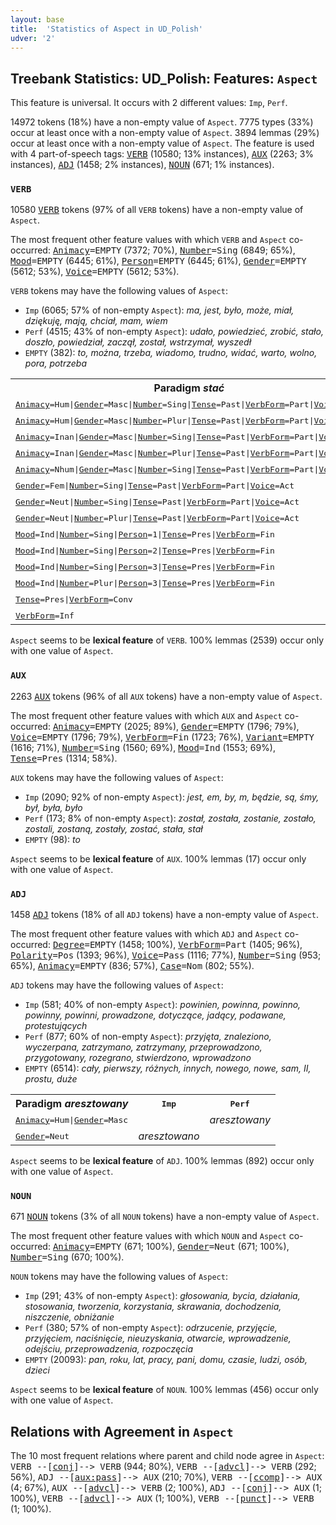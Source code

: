 ```yaml
---
layout: base
title:  'Statistics of Aspect in UD_Polish'
udver: '2'
---
```


## Treebank Statistics: UD_Polish: Features: `Aspect`

This feature is universal.
It occurs with 2 different values: `Imp`, `Perf`.

14972 tokens (18%) have a non-empty value of `Aspect`.
7775 types (33%) occur at least once with a non-empty value of `Aspect`.
3894 lemmas (29%) occur at least once with a non-empty value of `Aspect`.
The feature is used with 4 part-of-speech tags: <tt><a href="pl-pos-VERB.html">VERB</a></tt> (10580; 13% instances), <tt><a href="pl-pos-AUX.html">AUX</a></tt> (2263; 3% instances), <tt><a href="pl-pos-ADJ.html">ADJ</a></tt> (1458; 2% instances), <tt><a href="pl-pos-NOUN.html">NOUN</a></tt> (671; 1% instances).

### `VERB`

10580 <tt><a href="pl-pos-VERB.html">VERB</a></tt> tokens (97% of all `VERB` tokens) have a non-empty value of `Aspect`.

The most frequent other feature values with which `VERB` and `Aspect` co-occurred: <tt><a href="pl-feat-Animacy.html">Animacy</a></tt><tt>=EMPTY</tt> (7372; 70%), <tt><a href="pl-feat-Number.html">Number</a></tt><tt>=Sing</tt> (6849; 65%), <tt><a href="pl-feat-Mood.html">Mood</a></tt><tt>=EMPTY</tt> (6445; 61%), <tt><a href="pl-feat-Person.html">Person</a></tt><tt>=EMPTY</tt> (6445; 61%), <tt><a href="pl-feat-Gender.html">Gender</a></tt><tt>=EMPTY</tt> (5612; 53%), <tt><a href="pl-feat-Voice.html">Voice</a></tt><tt>=EMPTY</tt> (5612; 53%).

`VERB` tokens may have the following values of `Aspect`:

* `Imp` (6065; 57% of non-empty `Aspect`): <em>ma, jest, było, może, miał, dziękuję, mają, chciał, mam, wiem</em>
* `Perf` (4515; 43% of non-empty `Aspect`): <em>udało, powiedzieć, zrobić, stało, doszło, powiedział, zaczął, został, wstrzymał, wyszedł</em>
* `EMPTY` (382): <em>to, można, trzeba, wiadomo, trudno, widać, warto, wolno, pora, potrzeba</em>

<table>
  <tr><th>Paradigm <i>stać</i></th><th><tt>Imp</tt></th><th><tt>Perf</tt></th></tr>
  <tr><td><tt><tt><a href="pl-feat-Animacy.html">Animacy</a></tt><tt>=Hum</tt>|<tt><a href="pl-feat-Gender.html">Gender</a></tt><tt>=Masc</tt>|<tt><a href="pl-feat-Number.html">Number</a></tt><tt>=Sing</tt>|<tt><a href="pl-feat-Tense.html">Tense</a></tt><tt>=Past</tt>|<tt><a href="pl-feat-VerbForm.html">VerbForm</a></tt><tt>=Part</tt>|<tt><a href="pl-feat-Voice.html">Voice</a></tt><tt>=Act</tt></tt></td><td><em>stał</em></td><td></td></tr>
  <tr><td><tt><tt><a href="pl-feat-Animacy.html">Animacy</a></tt><tt>=Hum</tt>|<tt><a href="pl-feat-Gender.html">Gender</a></tt><tt>=Masc</tt>|<tt><a href="pl-feat-Number.html">Number</a></tt><tt>=Plur</tt>|<tt><a href="pl-feat-Tense.html">Tense</a></tt><tt>=Past</tt>|<tt><a href="pl-feat-VerbForm.html">VerbForm</a></tt><tt>=Part</tt>|<tt><a href="pl-feat-Voice.html">Voice</a></tt><tt>=Act</tt></tt></td><td><em>stali</em></td><td></td></tr>
  <tr><td><tt><tt><a href="pl-feat-Animacy.html">Animacy</a></tt><tt>=Inan</tt>|<tt><a href="pl-feat-Gender.html">Gender</a></tt><tt>=Masc</tt>|<tt><a href="pl-feat-Number.html">Number</a></tt><tt>=Sing</tt>|<tt><a href="pl-feat-Tense.html">Tense</a></tt><tt>=Past</tt>|<tt><a href="pl-feat-VerbForm.html">VerbForm</a></tt><tt>=Part</tt>|<tt><a href="pl-feat-Voice.html">Voice</a></tt><tt>=Act</tt></tt></td><td><em>stał</em></td><td></td></tr>
  <tr><td><tt><tt><a href="pl-feat-Animacy.html">Animacy</a></tt><tt>=Inan</tt>|<tt><a href="pl-feat-Gender.html">Gender</a></tt><tt>=Masc</tt>|<tt><a href="pl-feat-Number.html">Number</a></tt><tt>=Plur</tt>|<tt><a href="pl-feat-Tense.html">Tense</a></tt><tt>=Past</tt>|<tt><a href="pl-feat-VerbForm.html">VerbForm</a></tt><tt>=Part</tt>|<tt><a href="pl-feat-Voice.html">Voice</a></tt><tt>=Act</tt></tt></td><td><em>stały</em></td><td></td></tr>
  <tr><td><tt><tt><a href="pl-feat-Animacy.html">Animacy</a></tt><tt>=Nhum</tt>|<tt><a href="pl-feat-Gender.html">Gender</a></tt><tt>=Masc</tt>|<tt><a href="pl-feat-Number.html">Number</a></tt><tt>=Sing</tt>|<tt><a href="pl-feat-Tense.html">Tense</a></tt><tt>=Past</tt>|<tt><a href="pl-feat-VerbForm.html">VerbForm</a></tt><tt>=Part</tt>|<tt><a href="pl-feat-Voice.html">Voice</a></tt><tt>=Act</tt></tt></td><td><em>Stał</em></td><td></td></tr>
  <tr><td><tt><tt><a href="pl-feat-Gender.html">Gender</a></tt><tt>=Fem</tt>|<tt><a href="pl-feat-Number.html">Number</a></tt><tt>=Sing</tt>|<tt><a href="pl-feat-Tense.html">Tense</a></tt><tt>=Past</tt>|<tt><a href="pl-feat-VerbForm.html">VerbForm</a></tt><tt>=Part</tt>|<tt><a href="pl-feat-Voice.html">Voice</a></tt><tt>=Act</tt></tt></td><td><em>stała</em></td><td></td></tr>
  <tr><td><tt><tt><a href="pl-feat-Gender.html">Gender</a></tt><tt>=Neut</tt>|<tt><a href="pl-feat-Number.html">Number</a></tt><tt>=Sing</tt>|<tt><a href="pl-feat-Tense.html">Tense</a></tt><tt>=Past</tt>|<tt><a href="pl-feat-VerbForm.html">VerbForm</a></tt><tt>=Part</tt>|<tt><a href="pl-feat-Voice.html">Voice</a></tt><tt>=Act</tt></tt></td><td></td><td><em>stało</em></td></tr>
  <tr><td><tt><tt><a href="pl-feat-Gender.html">Gender</a></tt><tt>=Neut</tt>|<tt><a href="pl-feat-Number.html">Number</a></tt><tt>=Plur</tt>|<tt><a href="pl-feat-Tense.html">Tense</a></tt><tt>=Past</tt>|<tt><a href="pl-feat-VerbForm.html">VerbForm</a></tt><tt>=Part</tt>|<tt><a href="pl-feat-Voice.html">Voice</a></tt><tt>=Act</tt></tt></td><td><em>stały</em></td><td></td></tr>
  <tr><td><tt><tt><a href="pl-feat-Mood.html">Mood</a></tt><tt>=Ind</tt>|<tt><a href="pl-feat-Number.html">Number</a></tt><tt>=Sing</tt>|<tt><a href="pl-feat-Person.html">Person</a></tt><tt>=1</tt>|<tt><a href="pl-feat-Tense.html">Tense</a></tt><tt>=Pres</tt>|<tt><a href="pl-feat-VerbForm.html">VerbForm</a></tt><tt>=Fin</tt></tt></td><td><em>Stoję</em></td><td></td></tr>
  <tr><td><tt><tt><a href="pl-feat-Mood.html">Mood</a></tt><tt>=Ind</tt>|<tt><a href="pl-feat-Number.html">Number</a></tt><tt>=Sing</tt>|<tt><a href="pl-feat-Person.html">Person</a></tt><tt>=2</tt>|<tt><a href="pl-feat-Tense.html">Tense</a></tt><tt>=Pres</tt>|<tt><a href="pl-feat-VerbForm.html">VerbForm</a></tt><tt>=Fin</tt></tt></td><td><em>stoisz</em></td><td></td></tr>
  <tr><td><tt><tt><a href="pl-feat-Mood.html">Mood</a></tt><tt>=Ind</tt>|<tt><a href="pl-feat-Number.html">Number</a></tt><tt>=Sing</tt>|<tt><a href="pl-feat-Person.html">Person</a></tt><tt>=3</tt>|<tt><a href="pl-feat-Tense.html">Tense</a></tt><tt>=Pres</tt>|<tt><a href="pl-feat-VerbForm.html">VerbForm</a></tt><tt>=Fin</tt></tt></td><td><em>stoi</em></td><td><em>stanie</em></td></tr>
  <tr><td><tt><tt><a href="pl-feat-Mood.html">Mood</a></tt><tt>=Ind</tt>|<tt><a href="pl-feat-Number.html">Number</a></tt><tt>=Plur</tt>|<tt><a href="pl-feat-Person.html">Person</a></tt><tt>=3</tt>|<tt><a href="pl-feat-Tense.html">Tense</a></tt><tt>=Pres</tt>|<tt><a href="pl-feat-VerbForm.html">VerbForm</a></tt><tt>=Fin</tt></tt></td><td><em>stoją</em></td><td></td></tr>
  <tr><td><tt><tt><a href="pl-feat-Tense.html">Tense</a></tt><tt>=Pres</tt>|<tt><a href="pl-feat-VerbForm.html">VerbForm</a></tt><tt>=Conv</tt></tt></td><td><em>stojąc</em></td><td></td></tr>
  <tr><td><tt><tt><a href="pl-feat-VerbForm.html">VerbForm</a></tt><tt>=Inf</tt></tt></td><td><em>stać</em></td><td><em>stać</em></td></tr>
</table>

`Aspect` seems to be **lexical feature** of `VERB`. 100% lemmas (2539) occur only with one value of `Aspect`.

### `AUX`

2263 <tt><a href="pl-pos-AUX.html">AUX</a></tt> tokens (96% of all `AUX` tokens) have a non-empty value of `Aspect`.

The most frequent other feature values with which `AUX` and `Aspect` co-occurred: <tt><a href="pl-feat-Animacy.html">Animacy</a></tt><tt>=EMPTY</tt> (2025; 89%), <tt><a href="pl-feat-Gender.html">Gender</a></tt><tt>=EMPTY</tt> (1796; 79%), <tt><a href="pl-feat-Voice.html">Voice</a></tt><tt>=EMPTY</tt> (1796; 79%), <tt><a href="pl-feat-VerbForm.html">VerbForm</a></tt><tt>=Fin</tt> (1723; 76%), <tt><a href="pl-feat-Variant.html">Variant</a></tt><tt>=EMPTY</tt> (1616; 71%), <tt><a href="pl-feat-Number.html">Number</a></tt><tt>=Sing</tt> (1560; 69%), <tt><a href="pl-feat-Mood.html">Mood</a></tt><tt>=Ind</tt> (1553; 69%), <tt><a href="pl-feat-Tense.html">Tense</a></tt><tt>=Pres</tt> (1314; 58%).

`AUX` tokens may have the following values of `Aspect`:

* `Imp` (2090; 92% of non-empty `Aspect`): <em>jest, em, by, m, będzie, są, śmy, był, była, było</em>
* `Perf` (173; 8% of non-empty `Aspect`): <em>został, została, zostanie, zostało, zostali, zostaną, zostały, zostać, stała, stał</em>
* `EMPTY` (98): <em>to</em>

`Aspect` seems to be **lexical feature** of `AUX`. 100% lemmas (17) occur only with one value of `Aspect`.

### `ADJ`

1458 <tt><a href="pl-pos-ADJ.html">ADJ</a></tt> tokens (18% of all `ADJ` tokens) have a non-empty value of `Aspect`.

The most frequent other feature values with which `ADJ` and `Aspect` co-occurred: <tt><a href="pl-feat-Degree.html">Degree</a></tt><tt>=EMPTY</tt> (1458; 100%), <tt><a href="pl-feat-VerbForm.html">VerbForm</a></tt><tt>=Part</tt> (1405; 96%), <tt><a href="pl-feat-Polarity.html">Polarity</a></tt><tt>=Pos</tt> (1393; 96%), <tt><a href="pl-feat-Voice.html">Voice</a></tt><tt>=Pass</tt> (1116; 77%), <tt><a href="pl-feat-Number.html">Number</a></tt><tt>=Sing</tt> (953; 65%), <tt><a href="pl-feat-Animacy.html">Animacy</a></tt><tt>=EMPTY</tt> (836; 57%), <tt><a href="pl-feat-Case.html">Case</a></tt><tt>=Nom</tt> (802; 55%).

`ADJ` tokens may have the following values of `Aspect`:

* `Imp` (581; 40% of non-empty `Aspect`): <em>powinien, powinna, powinno, powinny, powinni, prowadzone, dotyczące, jadący, podawane, protestujących</em>
* `Perf` (877; 60% of non-empty `Aspect`): <em>przyjęta, znaleziono, wyczerpana, zatrzymano, zatrzymany, przeprowadzono, przygotowany, rozegrano, stwierdzono, wprowadzono</em>
* `EMPTY` (6514): <em>cały, pierwszy, różnych, innych, nowego, nowe, sam, II, prostu, duże</em>

<table>
  <tr><th>Paradigm <i>aresztowany</i></th><th><tt>Imp</tt></th><th><tt>Perf</tt></th></tr>
  <tr><td><tt><tt><a href="pl-feat-Animacy.html">Animacy</a></tt><tt>=Hum</tt>|<tt><a href="pl-feat-Gender.html">Gender</a></tt><tt>=Masc</tt></tt></td><td></td><td><em>aresztowany</em></td></tr>
  <tr><td><tt><tt><a href="pl-feat-Gender.html">Gender</a></tt><tt>=Neut</tt></tt></td><td><em>aresztowano</em></td><td></td></tr>
</table>

`Aspect` seems to be **lexical feature** of `ADJ`. 100% lemmas (892) occur only with one value of `Aspect`.

### `NOUN`

671 <tt><a href="pl-pos-NOUN.html">NOUN</a></tt> tokens (3% of all `NOUN` tokens) have a non-empty value of `Aspect`.

The most frequent other feature values with which `NOUN` and `Aspect` co-occurred: <tt><a href="pl-feat-Animacy.html">Animacy</a></tt><tt>=EMPTY</tt> (671; 100%), <tt><a href="pl-feat-Gender.html">Gender</a></tt><tt>=Neut</tt> (671; 100%), <tt><a href="pl-feat-Number.html">Number</a></tt><tt>=Sing</tt> (670; 100%).

`NOUN` tokens may have the following values of `Aspect`:

* `Imp` (291; 43% of non-empty `Aspect`): <em>głosowania, bycia, działania, stosowania, tworzenia, korzystania, skrawania, dochodzenia, niszczenie, obniżanie</em>
* `Perf` (380; 57% of non-empty `Aspect`): <em>odrzucenie, przyjęcie, przyjęciem, naciśnięcie, nieuzyskania, otwarcie, wprowadzenie, odejściu, przeprowadzenia, rozpoczęcia</em>
* `EMPTY` (20093): <em>pan, roku, lat, pracy, pani, domu, czasie, ludzi, osób, dzieci</em>

`Aspect` seems to be **lexical feature** of `NOUN`. 100% lemmas (456) occur only with one value of `Aspect`.

## Relations with Agreement in `Aspect`

The 10 most frequent relations where parent and child node agree in `Aspect`:
<tt>VERB --[<tt><a href="pl-dep-conj.html">conj</a></tt>]--> VERB</tt> (944; 80%),
<tt>VERB --[<tt><a href="pl-dep-advcl.html">advcl</a></tt>]--> VERB</tt> (292; 56%),
<tt>ADJ --[<tt><a href="pl-dep-aux-pass.html">aux:pass</a></tt>]--> AUX</tt> (210; 70%),
<tt>VERB --[<tt><a href="pl-dep-ccomp.html">ccomp</a></tt>]--> AUX</tt> (4; 67%),
<tt>AUX --[<tt><a href="pl-dep-advcl.html">advcl</a></tt>]--> VERB</tt> (2; 100%),
<tt>ADJ --[<tt><a href="pl-dep-conj.html">conj</a></tt>]--> AUX</tt> (1; 100%),
<tt>VERB --[<tt><a href="pl-dep-advcl.html">advcl</a></tt>]--> AUX</tt> (1; 100%),
<tt>VERB --[<tt><a href="pl-dep-punct.html">punct</a></tt>]--> VERB</tt> (1; 100%).

